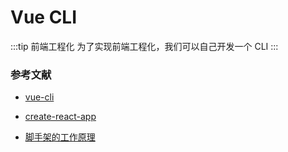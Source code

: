 # Vue CLI

:::tip 前端工程化
为了实现前端工程化，我们可以自己开发一个 CLI
:::

### 参考文献

* [vue-cli](https://github.com/vuejs/vue-cli/tree/v2#vue-cli--)
* [create-react-app](https://github.com/facebookincubator/create-react-app)

* [脚手架的工作原理](https://www.bilibili.com/video/BV1ih411a7B8?p=15)

